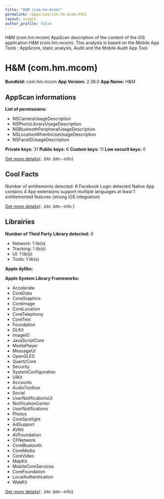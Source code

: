 ```yaml
---
title: "H&M (com.hm.mcom)"
permalink: /apps/ios/com.hm.mcom.html
layout: single
author_profile: false
---
```

H&M (com.hm.mcom) AppScan description of the content of the iOS application H&M (com.hm.mcom). This analysis is based on the Mobile App Tools : AppScore, static analysis, Audit and the Mobile Audit App Tool.

# H&M (com.hm.mcom)

**BundleId:** com.hm.mcom
**App Version:** 2.36.0
**App Name:** H&M


## AppScan informations 

**List of permissions:** 
- NSCameraUsageDescription
- NSPhotoLibraryUsageDescription
- NSBluetoothPeripheralUsageDescription
- NSLocationWhenInUseUsageDescription
- NSFaceIDUsageDescription
  
  
**Private keys:** 31
**Public keys:** 6
**Custom keys:** 11
**Low securit keys:** 0
  
[Get more details](/pricing.html){: .btn .btn--info}

## Cool Facts

Number of entitlements detected: 6
Facebook Login detected
Native App
contains 4 App extensions
support multiple languages
at least 1 entitlemented features (strong iOS integration)
  
[Get more details](/pricing.html){: .btn .btn--info }

## Librairies 
**Number of Third Party Library detected:** 6
- Network: 1 lib(s)
- Tracking: 1 lib(s)
- UI: 1 lib(s)
- Tools: 1 lib(s)


**Apple dylibs:**


**Apple System Library Frameworks:**
- Accelerate
- CoreData
- CoreGraphics
- CoreImage
- CoreLocation
- CoreTelephony
- CoreText
- Foundation
- GLKit
- ImageIO
- JavaScriptCore
- MediaPlayer
- MessageUI
- OpenGLES
- QuartzCore
- Security
- SystemConfiguration
- UIKit
- Accounts
- AudioToolbox
- Social
- UserNotificationsUI
- NotificationCenter
- UserNotifications
- Photos
- CoreSpotlight
- AdSupport
- AVKit
- AVFoundation
- CFNetwork
- CoreBluetooth
- CoreMedia
- CoreVideo
- MapKit
- MobileCoreServices
- CoreFoundation
- LocalAuthentication
- WebKit


  
[Get more details](/pricing.html){: .btn .btn--info}


